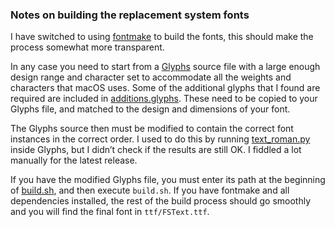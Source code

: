 ### Notes on building the replacement system fonts

I have switched to using [fontmake](https://github.com/googlei18n/fontmake) to build the fonts, this should make the process somewhat more transparent.

In any case you need to start from a [Glyphs](https://glyphsapp.com) source file with a large enough design range and character set to accommodate all the weights and characters that macOS uses. Some of the additional glyphs that I found are required are included in [additions.glyphs](https://github.com/jenskutilek/FiraSystemFontReplacement/blob/sierra/source_glyphs/additions.glyphs). These need to be copied to your Glyphs file, and matched to the design and dimensions of your font.

The Glyphs source then must be modified to contain the correct font instances in the correct order. I used to do this by running [text_roman.py](https://github.com/jenskutilek/FiraSystemFontReplacement/blob/sierra/scripts/text_roman.py) inside Glyphs, but I didn’t check if the results are still OK. I fiddled a lot manually for the latest release.

If you have the modified Glyphs file, you must enter its path at the beginning of [build.sh](https://github.com/jenskutilek/FiraSystemFontReplacement/blob/sierra/build.sh), and then execute `build.sh`. If you have fontmake and all dependencies installed, the rest of the build process should go smoothly and you will find the final font in `ttf/FSText.ttf`.
